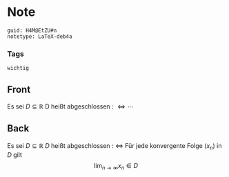 # Note
```
guid: H4M@EtZU#n
notetype: LaTeX-deb4a
```

### Tags
```
wichtig
```

## Front
Es sei $D \subseteq \mathbb{R}$
D heißt abgeschlossen : $\Longleftrightarrow \cdots$

## Back
Es sei $D \subseteq \mathbb{R}$
$D$ heißt abgeschlossen : $\Longleftrightarrow$ Für jede konvergente Folge $\left(x_{n}\right)$ in $D$ gilt
$$
\lim _{n \rightarrow \infty} x_{n} \in D
$$
